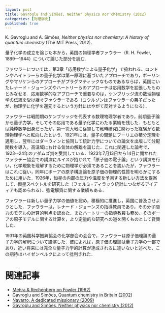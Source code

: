 ```yaml
---
layout: post
title: Gavroglu and Simões, Neither physics nor chemistry (2012)
categories: [物理学史]
published: true
---
```


K. Gavroglu and A. Simões, _Neither physics nor chemistry: A history of quantum chemistry_ (The MIT Press, 2012).

量子化学の成立を論じた本から，英国の物理学者ファウラー（R. H. Fowler, 1889--1944）について論じた部分を読む．

ファウラーについては，第3章「応用数学による量子化学」で扱われる．ロンドンやハイトラーらの量子化学は第一原理に基づいたアプローチであり，ポーリングやマリケンらのアプローチがプラグマティックなものであるならば，英国にいたレナード・ジョーンズやハートリーらのアプローチは応用数学を拡張したものとみなせる．応用数学的なアプローチで重要なのは，ケンブリッジ流の数理物理学の伝統を受け継ぐファウラーである（コウルゾンはファウラーの弟子だったが，物理学に化学を還元するという方針にはやがて反対するようになる）．

ファウラーは戦間期のケンブリッジを代表する数理物理学者であり，前期量子論から量子力学，そしてその応用である量子化学にわたる業績を残した．もともとは純粋数学出身だったが，第一次大戦に従軍して戦時研究に関わった経験から数理物理学へと転向したという．1921年には，量子の問題にフーリエの積分定理を適用し，翌年にはダーウィンと協同して統計力学についての論文を出版して分配関数を導入，高温域における気体の解離を論じた．これに関連した論考で，1923--24年のアダムズ賞を受賞している．1923年7月13日から14日に開かれたファラデー協会での講演にルイスが招かれて「原子価の電子論」という講演を行い，化学現象を理解するために物理学が必須であることを説いたが，ファウラーはこれに従い，同年にボーアの原子構造論を原子価の物理的性質を明らかにするために用いた．1926年，恒星の内部の圧力や温度を予測する新しい方法を提案して，恒星スペクトルを研究した（フェルミ=ディラック統計につながるアイディアも認められる）．強電解質に関する業績もある．

ファウラーは新しい量子力学の価値を認め，積極的に推進し，英国に普及させようとした．ファウラーは，レナード・ジョーンズの指導教員であり，その分子間力のモデルの計算的利点を認めた．またハートリーの指導教員も務め，そのボーアの原子モデルに関する計算を，より定量的な研究への道を開くものとして賞賛した．

1931年の英国科学振興協会の化学部会の会合で，ファウラーは原子価理論の量子力学的解釈について講演した．彼によれば，原子価の理論は量子力学の一部であり，近い将来には完全な量子力学的計算が達成されるに違いないと述べた．この期待はハイゼンベルクによって批判された．

# 関連記事

* [Mehra & Rechenberg on Fowler (1982)](http://hinaba.org/mikro-und-makro/2017/06/22/01.html)
* [Gavroglu and Simões, Quantum chemistry in Britain (2002)](http://hinaba.org/mikro-und-makro/2017/06/09/03.html)
* [Navarro, A dedicated missionary (2009)](http://hinaba.org/mikro-und-makro/2017/06/14/01.html)
* [Gavroglu and Simões, Neither physics nor chemistry (2012)](http://hinaba.org/mikro-und-makro/2017/06/09/01.html)
